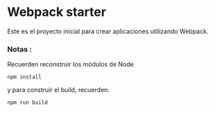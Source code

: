 # Webpack starter
Este es el proyecto inicial para crear aplicaciones utilizando Webpack.

### Notas :
Recuerden reconstruir los módulos de Node
```
npm install
```
y para construir el build, recuerden:
```
npm run build
```
